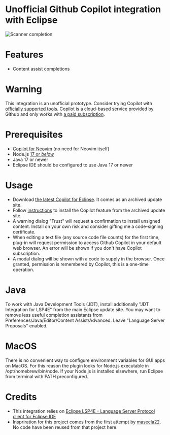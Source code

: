 # Unofficial Github Copilot integration with Eclipse

![Scanner completion](images/scanner_completion.png)

# Features
- Content assist completions

# Warning
This integration is an unofficial prototype. Consider trying Copilot with [officially supported tools](https://docs.github.com/en/copilot/getting-started-with-github-copilot).
Copilot is a cloud-based service provided by Github and only works with [a paid subscription](https://github.com/settings/copilot). 

# Prerequisites
- [Copilot for Neovim](https://docs.github.com/en/copilot/getting-started-with-github-copilot?tool=neovim) (no need for Neovim itself)
- Node.js [17 or *below*](https://docs.github.com/en/copilot/getting-started-with-github-copilot?tool=neovim#prerequisites-3)
- Java 17 or newer
- Eclipse IDE should be configured to use Java 17 or newer

# Usage
- Download [the latest Copilot for Eclipse](https://github.com/vgcpge/eclipse.copilot/releases/latest/download/update-site.zip). It comes as an archived update site.
- Follow [instructions](https://help.eclipse.org/latest/topic/org.eclipse.platform.doc.user/tasks/tasks-124.htm) to install the Copilot feature from the archived update site.
- A warning dialog "Trust" will request a confirmation to install unsigned content. Install on your own risk and consider gifting me a code-signing certificate.
- When editing a text file (any source code file counts) for the first time, plug-in will request permission to access Github Copilot in your default web browser. An error will be shown if you don't have Copilot subscription.
- A modal dialog will be shown with a code to supply in the browser. Once granted, permission is remembered by Copilot, this is a one-time operation.

# Java
To work with Java Development Tools (JDT), install additionally "JDT Integration for LSP4E" from the main Eclipse update site.
You may want to remove less useful completion assistants from Preferences/Java/Editor/Content Assist/Advanced. Leave "Language Server Proposals" enabled.

# MacOS
There is no convenient way to configure environment variables for GUI apps on MacOS. For this reason the plugin looks for Node.js executable in /opt/homebrew/bin/node.
If your Node.js is installed elsewhere, run Eclipse from terminal with PATH preconfigured.

# Credits
- This integration relies on [Eclipse LSP4E - Language Server Protocol client for Eclipse IDE](https://github.com/eclipse/lsp4e)
- Inspriration for this project comes from the first attempt by [masecla22](https://github.com/masecla22/eclipse-github-copilot-integration). No code have been reused from that project here.
